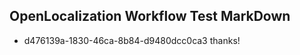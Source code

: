 ## OpenLocalization Workflow Test MarkDown
* d476139a-1830-46ca-8b84-d9480dcc0ca3 thanks!

<!--HONumber=Jul16_HO3-->


